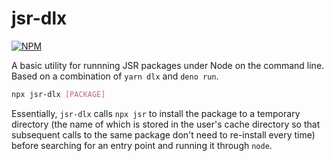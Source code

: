# jsr-dlx

[![NPM](https://img.shields.io/npm/v/jsr-dlx)](https://npmjs.com/package/jsr-dlx)

A basic utility for runnning JSR packages under Node on the command line. Based on a combination
of `yarn dlx` and `deno run`.

```sh
npx jsr-dlx [PACKAGE]
```

Essentially, `jsr-dlx` calls `npx jsr` to install the package to a temporary directory (the name
of which is stored in the user's cache directory so that subsequent calls to the same package
don't need to re-install every time) before searching for an entry point and running it through
`node`.